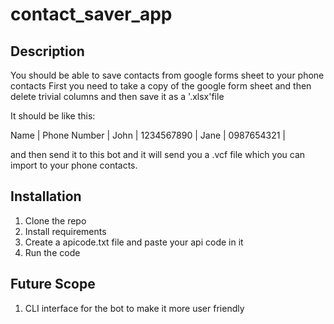 # contact_saver_app

## Description
You should be able to save contacts from google forms sheet to your phone contacts
First you need to take a copy of the google form sheet and then delete trivial columns and then save it as a '.xlsx'file

It should be like this:

Name | Phone Number | 
John | 1234567890 |
Jane | 0987654321 |


and then send it to this bot and it will send you a .vcf file which you can import to your phone contacts.

## Installation
1. Clone the repo
2. Install requirements
3. Create a apicode.txt file and paste your api code in it
4. Run the code


## Future Scope
1. CLI interface for the bot to make it more user friendly